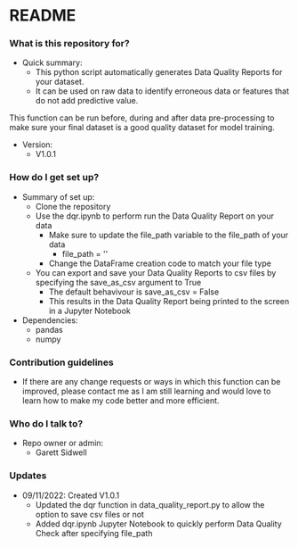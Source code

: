 # README #


### What is this repository for? ###

* Quick summary:
	* This python script automatically generates Data Quality Reports for your dataset.
	* It can be used on raw data to identify erroneous data or features that do not add predictive value.

This function can be run before, during and after data pre-processing to make sure your final dataset is a good quality dataset for model training.
* Version:
	* V1.0.1

### How do I get set up? ###

* Summary of set up:
	* Clone the repository
	* Use the dqr.ipynb to perform run the Data Quality Report on your data
		* Make sure to update the file_path variable to the file_path of your data
			* file_path = '<YOUR FILE PATH>'
		* Change the DataFrame creation code to match your file type
	* You can export and save your Data Quality Reports to csv files by specifying the save_as_csv argument to True
		* The default behavivour is save_as_csv = False
		* This results in the Data Quality Report being printed to the screen in a Jupyter Notebook
* Dependencies:
	* pandas
	* numpy

### Contribution guidelines ###

* If there are any change requests or ways in which this function can be improved, please contact me as I am still learning and would love to learn how to make my code better and more efficient.

### Who do I talk to? ###

* Repo owner or admin:
	* Garett Sidwell

### Updates ###

* 09/11/2022: Created V1.0.1
	* Updated the dqr function in data_quality_report.py to allow the option to save csv files or not
	* Added dqr.ipynb Jupyter Notebook to quickly perform Data Quality Check after specifying file_path